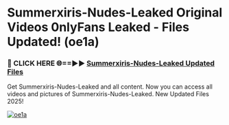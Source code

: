 # Summerxiris-Nudes-Leaked Original Videos 0nlyFans Leaked - Files Updated! (oe1a)

<h3>🔴 CLICK HERE 🌐==►► <a href="https://tinyurl.com/5h6xmrr3" rel="nofollow">Summerxiris-Nudes-Leaked Updated Files</a></h3>

Get Summerxiris-Nudes-Leaked and all content. Now you can access all videos and pictures of Summerxiris-Nudes-Leaked. New Updated Files 2025!

[![oe1a](https://i.imgur.com/KVD873Z.gif)](https://tinyurl.com/5h6xmrr3)
